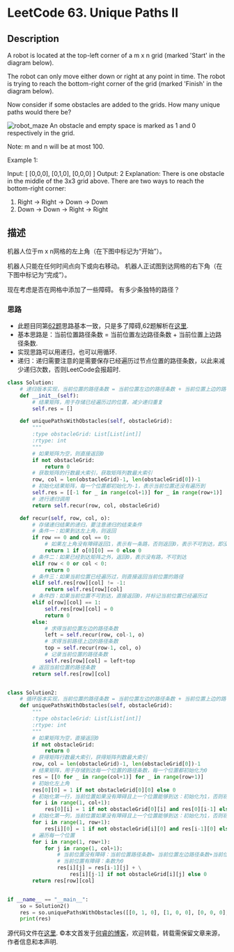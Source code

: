 # LeetCode 63. Unique Paths II

## Description

A robot is located at the top-left corner of a m x n grid (marked 'Start' in the diagram below).

The robot can only move either down or right at any point in time. The robot is trying to reach the bottom-right corner of the grid (marked 'Finish' in the diagram below).

Now consider if some obstacles are added to the grids. How many unique paths would there be?

![robot_maze](https://wp.me/aaizn9-SK)
An obstacle and empty space is marked as 1 and 0 respectively in the grid.

Note: m and n will be at most 100.

Example 1:

Input:
[
  [0,0,0],
  [0,1,0],
  [0,0,0]
]
Output: 2
Explanation:
There is one obstacle in the middle of the 3x3 grid above.
There are two ways to reach the bottom-right corner:

1. Right -> Right -> Down -> Down
2. Down -> Down -> Right -> Right

## 描述

机器人位于m x n网格的左上角（在下图中标记为“开始”）。

机器人只能在任何时间点向下或向右移动。 机器人正试图到达网格的右下角（在下图中标记为“完成”）。

现在考虑是否在网格中添加了一些障碍。 有多少条独特的路径？

### 思路

* 此题目同第[62题](https://leetcode.com/problems/unique-paths)思路基本一致，只是多了障碍,62题解析在[这里](https://www.ruicore.cn/leetcode-62-unique-paths/).
* 基本思路是：当前位置路径条数 = 当前位置左边路径条数 + 当前位置上边路径条数.
* 实现思路可以用递归，也可以用循环.
* 递归：递归需要注意的是需要保存已经遍历过节点位置的路径条数，以此来减少递归次数，否则LeetCode会报超时.

```python
class Solution:
    # 递归版本实现，当前位置的路径条数 = 当前位置左边的路径条数 + 当前位置上边的路径条数
    def __init__(self):
        # 结果矩阵，用于存储已经遍历过的位置，减少递归重复
        self.res = []

    def uniquePathsWithObstacles(self, obstacleGrid):
        """
        :type obstacleGrid: List[List[int]]
        :rtype: int
        """
        # 如果矩阵为空，则直接返回0
        if not obstacleGrid:
            return 0
        # 获取矩阵的行数最大索引，获取矩阵列数最大索引
        row, col = len(obstacleGrid)-1, len(obstacleGrid[0])-1
        # 初始化结果矩阵，每一个位置都初始化为-1，表示当前位置还没有遍历到
        self.res = [[-1 for _ in range(col+1)] for _ in range(row+1)]
        # 进行递归调用
        return self.recur(row, col, obstacleGrid)

    def recur(self, row, col, o):
        # 存储递归结果的递归，要注意递归的结束条件
        # 条件一：如果到达左上角，则返回
        if row == 0 and col == 0:
            # 如果左上角没有障碍返回1，表示有一条路，否则返回0，表示不可到达，即没有路
            return 1 if o[0][0] == 0 else 0
        # 条件二：如果已经到达矩阵之外，返回0，表示没有路，不可到达
        elif row < 0 or col < 0:
            return 0
        # 条件三：如果当前位置已经遍历过，则直接返回当前位置的路径
        elif self.res[row][col] != -1:
            return self.res[row][col]
        # 条件四：如果当前位置不可到达，直接返回0，并标记当前位置已经遍历过
        elif o[row][col] == 1:
            self.res[row][col] = 0
            return 0
        else:
            # 求得当前位置左边的路径条数
            left = self.recur(row, col-1, o)
            # 求得当前路径上边的路径条数
            top = self.recur(row-1, col, o)
            # 记录当前位置的路径条数
            self.res[row][col] = left+top
        # 返回当前位置的路径条数
        return self.res[row][col]


class Solution2:
    # 循环版本实现，当前位置的路径条数 = 当前位置左边的路径条数 + 当前位置上边的路径条数
    def uniquePathsWithObstacles(self, obstacleGrid):
        """
        :type obstacleGrid: List[List[int]]
        :rtype: int
        """
        # 如果矩阵为空，直接返回0
        if not obstacleGrid:
            return 0
        # 获得矩阵行数最大索引，获得矩阵列数最大索引
        row, col = len(obstacleGrid)-1, len(obstacleGrid[0])-1
        # 结果矩阵，用于存储到达每一个位置的路径条数，每一个位置都初始化为0
        res = [[0 for _ in range(col+1)] for _ in range(row+1)]
        # 初始化左上角
        res[0][0] = 1 if not obstacleGrid[0][0] else 0
        # 初始化第一行，当前位置如果没有障碍且上一个位置能够到达：初始化为1，否则初始化为0
        for i in range(1, col+1):
            res[0][i] = 1 if not obstacleGrid[0][i] and res[0][i-1] else 0
        # 初始化第一列，当前位置如果没有障碍且上一个位置能够到达：初始化为1，否则初始化为0
        for i in range(1, row+1):
            res[i][0] = 1 if not obstacleGrid[i][0] and res[i-1][0] else 0
        # 遍历每一个位置
        for i in range(1, row+1):
            for j in range(1, col+1):
                # 当前位置没有障碍：当前位置路径条数= 当前位置左边路径条数+当前位置上一个路径条数
                # 当前位置有障碍：条数为0
                res[i][j] = res[i-1][j] + \
                    res[i][j-1] if not obstacleGrid[i][j] else 0
        return res[row][col]


if __name__ == "__main__":
    so = Solution2()
    res = so.uniquePathsWithObstacles([[0, 1, 0], [1, 0, 0], [0, 0, 0], [0, 0, 0]])
    print(res)
```

源代码文件在[这里](https://github.com/ruicore/Algorithm/blob/master/Leetcode/2018-12-17-63-Unique-Paths-II.py).
©本文首发于[何睿的博客](https://www.ruicore.cn/leetcode-63-unique-paths-ii/)，欢迎转载，转载需保留文章来源，作者信息和本声明.